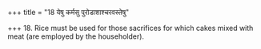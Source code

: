 +++
title = "18 येषु कर्मसु पुरोडाशाश्चरवस्तेषु"

+++
18. Rice must be used for those sacrifices for which cakes mixed with meat (are employed by the householder).
